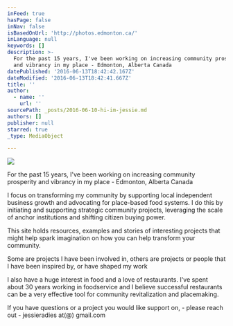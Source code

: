 ```yaml
---
inFeed: true
hasPage: false
inNav: false
isBasedOnUrl: 'http://photos.edmonton.ca/'
inLanguage: null
keywords: []
description: >-
  For the past 15 years, I've been working on increasing community prosperity
  and vibrancy in my place - Edmonton, Alberta Canada 
datePublished: '2016-06-13T18:42:42.167Z'
dateModified: '2016-06-13T18:42:41.667Z'
title: ''
author:
  - name: ''
    url: ''
sourcePath: _posts/2016-06-10-hi-im-jessie.md
authors: []
publisher: null
starred: true
_type: MediaObject

---
```

![](https://s3-us-west-2.amazonaws.com/the-grid-img/p/d531f42fafe47e0451e34a0ad50111d2b27690c5.jpg)

For the past 15 years, I've been working on increasing community prosperity and vibrancy in my place - Edmonton, Alberta Canada 

I focus on transforming my community by supporting local independent business growth and advocating for place-based food systems. I do this by initiating and supporting strategic community projects, leveraging the scale of anchor institutions and shifting citizen buying power. 

This site holds resources, examples and stories of interesting projects that might help spark imagination on how you can help transform your community. 

Some are projects I have been involved in, others are projects or people that I have been inspired by, or have shaped my work

I also have a huge interest in food and a love of restaurants. I've spent about 30 years working in foodservice and I believe successful restaurants can be a very effective tool for community revitalization and placemaking. 

If you have questions or a project you would like support on, - please reach out - jessieradies at(@) gmail.com